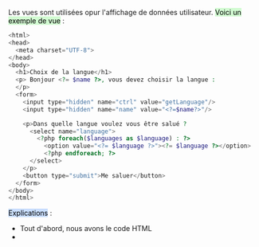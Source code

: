Les vues sont utilisées opur l'affichage de données utilisateur.
<mark style="background: #BBFABBA6;">Voici un exemple de vue</mark> :
```php
<html>
<head>
  <meta charset="UTF-8">
</head>
<body>
  <h1>Choix de la langue</h1>
  <p> Bonjour <?= $name ?>, vous devez choisir la langue :
  </p>
  <form>
    <input type="hidden" name="ctrl" value="getLanguage"/>
    <input type="hidden" name="name" value="<?=$name?>"/>

    <p>Dans quelle langue voulez vous être salué ?
      <select name="language">
        <?php foreach($languages as $language) : ?>
          <option value="<?= $language ?>"><?= $language ?></option>
          <?php endforeach; ?>
      </select>
    </p>
    <button type="submit">Me saluer</button>
  </form>
</body>
</html>

```

<mark style="background: #ADCCFFA6;">Explications</mark> :
- Tout d'abord, nous avons le code HTML
- 